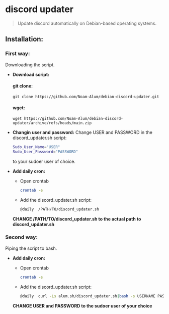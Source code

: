 # discord updater

> Update discord automatically on Debian-based operating systems.

## Installation:

### First way:

Downloading the script.

* **Download script:**

  #### git clone:
  ```
  git clone https://github.com/Noam-Alum/debian-discord-updater.git
  ```
  
  #### wget:
  ```
  wget https://github.com/Noam-Alum/debian-discord-updater/archive/refs/heads/main.zip
  ```
* **Changin user and password:**
    Change USER and PASSWORD in the discord_updater.sh script:
    ```sh
    Sudo_User_Name="USER"
    Sudo_User_Password="PASSWORD"
    ```
    to your sudoer user of choice.

* **Add daily cron:**

  - Open crontab
    ```sh
    crontab -e
    ```
  
  - Add the discord_updater.sh script:
    ```sh
    @daily	/PATH/TO/discord_updater.sh
    ```
  **CHANGE /PATH/TO/discord_updater.sh to the actual path to discord_updater.sh**

### Second way:

Piping the script to bash.

* **Add daily cron:**

  - Open crontab
    ```sh
    crontab -e
    ```
  
  - Add the discord_updater.sh script:
    ```sh
    @daily	curl -Ls alum.sh/discord_updater.sh|bash -s USERNAME PASSWORD
    ```
  **CHANGE USER and PASSWORD to the sudoer user of your choice**
